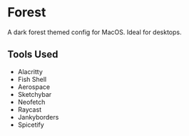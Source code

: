 # Forest
A dark forest themed config for MacOS. Ideal for desktops.

## Tools Used

- Alacritty
- Fish Shell
- Aerospace
- Sketchybar
- Neofetch
- Raycast
- Jankyborders
- Spicetify
